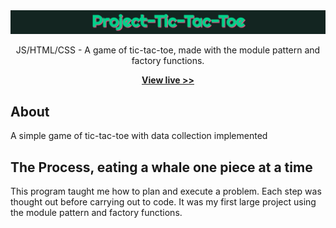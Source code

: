 <img src="images/banner.png" alt="Project-Tic-Tac-Toe-Banner">
<p align="center">JS/HTML/CSS - A game of tic-tac-toe, made with the module pattern and factory functions.</p>

<p align="center">
  <a href="https://ec-rilo.github.io/project-tic-tac-toe/"><strong>View live >></strong></a>
</p>

## About
<p>
  A simple game of tic-tac-toe with data collection implemented
</p>

## The Process, eating a whale one piece at a time
<p>
    This program taught me how to plan and execute a problem. Each step was thought out before carrying out to code. It was my first large project using the module pattern and factory functions. 
</p>
